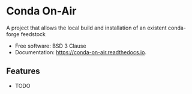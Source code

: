 # Conda On-Air

A project that allows the local build and installation of an existent conda-forge feedstock


* Free software: BSD 3 Clause
* Documentation: https://conda-on-air.readthedocs.io.


## Features

* TODO
